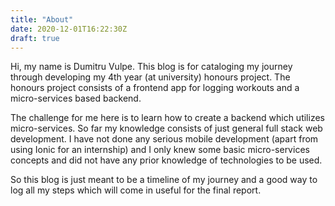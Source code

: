 ```yaml
---
title: "About"
date: 2020-12-01T16:22:30Z
draft: true
---
```


Hi, my name is Dumitru Vulpe. This blog is for cataloging my journey through developing my 4th year (at university) honours project. The honours project consists of a frontend app for logging workouts and a micro-services based backend.

The challenge for me here is to learn how to create a backend which utilizes micro-services. So far my knowledge consists of just general full stack web development. I have not done any serious mobile development (apart from using Ionic for an internship) and I only knew some basic micro-services concepts and did not have any prior knowledge of technologies to be used.

So this blog is just meant to be a timeline of my journey and a good way to log all my steps which will come in useful for the final report.